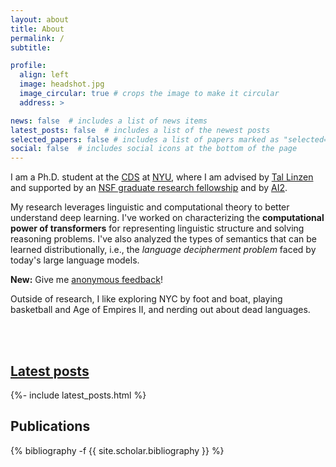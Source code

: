 ```yaml
---
layout: about
title: About
permalink: /
subtitle:

profile:
  align: left
  image: headshot.jpg
  image_circular: true # crops the image to make it circular
  address: >

news: false  # includes a list of news items
latest_posts: false  # includes a list of the newest posts
selected_papers: false # includes a list of papers marked as "selected={true}"
social: false  # includes social icons at the bottom of the page
---
```


<p>I am a Ph.D. student at the <a href="https://cds.nyu.edu/">CDS</a> at <a href="https://www.nyu.edu/">NYU</a>, where I am advised by <a href="https://tallinzen.net/">Tal Linzen</a> and supported by an <a href="https://www.nsfgrfp.org/resources/about-grfp/">NSF graduate research fellowship</a> and by <a href="https://allenai.org/">AI2</a>.</p>

<p>My research leverages linguistic and computational theory to better understand deep learning. I've worked on characterizing the <b>computational power of transformers</b> for representing linguistic structure and solving reasoning problems. I've also analyzed the types of semantics that can be learned distributionally, i.e., the <i>language decipherment problem</i> faced by today's large language models.</p>

<p><b>New:</b> Give me <a href="https://www.admonymous.co/lambdaviking">anonymous feedback</a>!</p>

<p>Outside of research, I like exploring NYC by foot and boat, playing basketball and Age of Empires II, and nerding out about dead languages.</p>

<br /> <br />

<h2><a href="{{ '/blog/' | relative_url }}" style="color: inherit;">Latest posts</a></h2>
<div>{%- include latest_posts.html %}</div>

## Publications

<div class="publications">

{% bibliography -f {{ site.scholar.bibliography }} %}